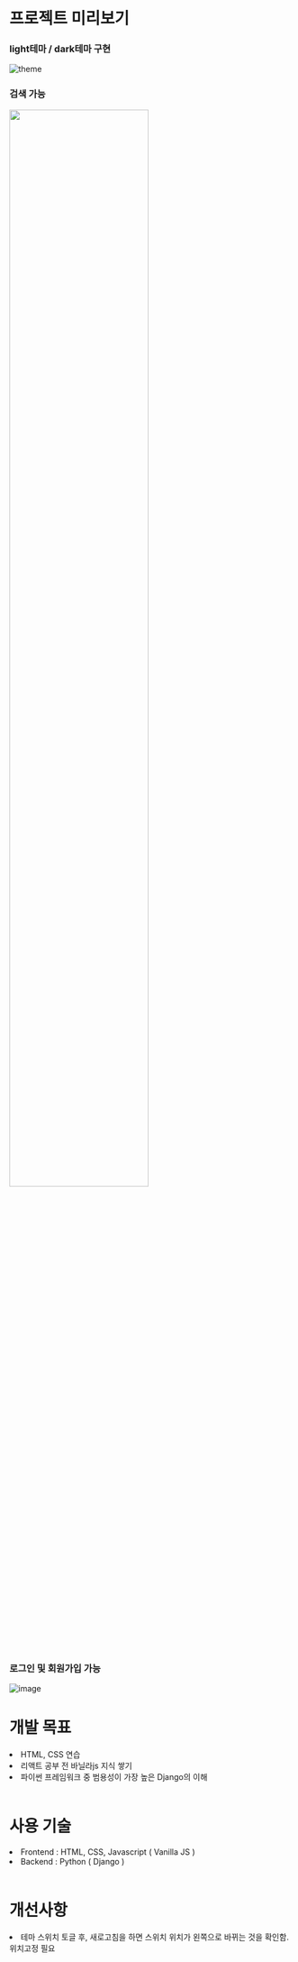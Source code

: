 # 프로젝트 미리보기
### light테마 / dark테마 구현
![theme](https://user-images.githubusercontent.com/67726427/153740287-68780a1a-d297-4c34-9ca3-8dbfe056dda1.png)

### 검색 가능
<img src="https://user-images.githubusercontent.com/67726427/154800345-4c2f594e-f5cb-4d8f-aa01-5e538d378c7c.PNG" width="70%">

### 로그인 및 회원가입 가능
![image](https://user-images.githubusercontent.com/67726427/154801524-da3e0c2b-1bd2-429b-84d2-db76f5d4eb87.png)
<br> 

# 개발 목표
<li>HTML, CSS 연습</li>
<li>리액트 공부 전 바닐라js 지식 쌓기</li>
<li>파이썬 프레임워크 중 범용성이 가장 높은 Django의 이해</li>
<br> 

# 사용 기술 
<li> Frontend : HTML, CSS, Javascript ( Vanilla JS ) </li>
<li> Backend : Python ( Django ) </li>
<br> 

# 개선사항
<li>테마 스위치 토글 후, 새로고침을 하면 스위치 위치가 왼쪽으로 바뀌는 것을 확인함. 위치고정 필요</li>



